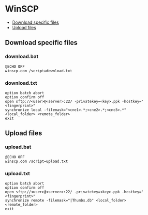 WinSCP
======

* [Download specific files](#download-specific-files)
* [Upload files](#upload-files)

Download specific files
-----------------------

### download.bat

```batchfile
@ECHO OFF
winscp.com /script=download.txt
```

### download.txt

```batchfile
option batch abort
option confirm off
open sftp://<user>@<server>:22/ -privatekey=<key>.ppk -hostkey="<fingerprint>"
synchronize local -filemask="<cne1>.*;<cne2>.*;<cne3>.*" <local_folder> <remote_folder>
exit
```

Upload files
------------

### upload.bat

```batchfile
@ECHO OFF
winscp.com /script=upload.txt
```

### upload.txt

```batchfile
option batch abort
option confirm off
open sftp://<user>@<server>:22/ -privatekey=<key>.ppk -hostkey="<fingerprint>"
synchronize remote -filemask="|Thumbs.db" <local_folder> <remote_folder>
exit
```
